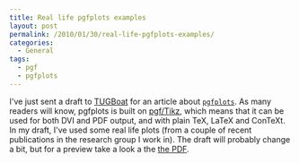 ```yaml
---
title: Real life pgfplots examples
layout: post
permalink: /2010/01/30/real-life-pgfplots-examples/
categories:
  - General
tags:
  - pgf
  - pgfplots
---
```

I've just sent a draft to [TUGBoat](https://tug.org/tugboat/) for an article about [`pgfplots`](https://ctan.org/pkg/pgfplots). As many readers will know, pgfplots is built on [pgf/Tikz](https://ctan.org/pkg/pgf), which means that it can be used for both DVI and PDF output, and with plain TeX, LaTeX and ConTeXt. In my draft, I've used some real life plots (from a couple of recent publications in the research group I work in). The draft will probably change a bit, but for a preview take a look a the [the PDF](/wp-content/uploads/2010/01/pgfplots.pdf).
